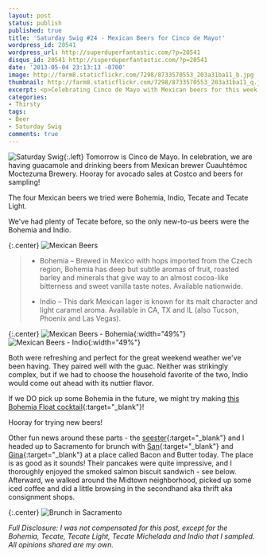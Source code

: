 ```yaml
---
layout: post
status: publish
published: true
title: 'Saturday Swig #24 - Mexican Beers for Cinco de Mayo!'
wordpress_id: 20541
wordpress_url: http://superduperfantastic.com/?p=20541
disqus_id: 20541 http://superduperfantastic.com/?p=20541
date: '2013-05-04 23:13:13 -0700'
image: http://farm8.staticflickr.com/7298/8733570553_203a31ba11_b.jpg
thumbnail: http://farm8.staticflickr.com/7298/8733570553_203a31ba11_q.jpg
excerpt: <p>Celebrating Cinco de Mayo with Mexican beers for this week's Saturday Swig. Sampling includes Bohemia, Indio, Tecate and Tecate Light.</p>
categories:
- Thirsty
tags:
- Beer
- Saturday Swig
comments: true
---
```

![Saturday Swig](http://farm8.staticflickr.com/7240/7322171030_0166725d1c_o.png){:.left} Tomorrow is Cinco de Mayo. In celebration, we are having guacamole and drinking beers from Mexican brewer Cuauhtémoc Moctezuma Brewery. Hooray for avocado sales at Costco and beers for sampling! 

The four Mexican beers we tried were Bohemia, Indio, Tecate and Tecate Light. 

We've had plenty of Tecate before, so the only new-to-us beers were the Bohemia and Indio.

{:.center}
![Mexican Beers](http://farm8.staticflickr.com/7298/8733570553_203a31ba11_b.jpg)

> * Bohemia – Brewed in Mexico with hops imported from the Czech region, Bohemia has deep but subtle aromas of fruit, roasted barley and minerals that give way to an almost cocoa-like bitterness and sweet vanilla taste notes. Available nationwide.
> 
> * Indio – This dark Mexican lager is known for its malt character and light caramel aroma. Available in CA, TX and IL (also Tucson, Phoenix and Las Vegas).

{:.center}
![Mexican Beers - Bohemia](http://farm8.staticflickr.com/7305/8734689648_6b3d9f9199.jpg){:width="49%"} ![Mexican Beers - Indio](http://farm8.staticflickr.com/7306/8734688752_6680f3ea07.jpg){:width="49%"}

Both were refreshing and perfect for the great weekend weather we've been having. They paired well with the guac. Neither was strikingly complex, but if we had to choose the household favorite of the two, Indio would come out ahead with its nuttier flavor.

If we DO pick up some Bohemia in the future, we might try making [this Bohemia Float cocktail](http://www.fronterafiesta.com/cook/drinks/447-bohemia-qfloatq-cocktails.html "Bohemia Float"){:target="_blank"}!

Hooray for trying new beers!

Other fun news around these parts - the [seester](http://donnasaur.us "Donnasaur"){:target="_blank"} and I headed up to Sacramento for brunch with [San](http://theinbetweenismine.com/ "The In Between is Mine"){:target="_blank"} and [Gina](http://ginamarierose.com "Gina Marie Rose"){:target="_blank"} at a place called Bacon and Butter today. The place is as good as it sounds! Their pancakes were quite impressive, and I thoroughly enjoyed the smoked salmon biscuit sandwich - see below. Afterward, we walked around the Midtown neighborhood, picked up some iced coffee and did a little browsing in the secondhand aka thrift aka consignment shops.

{:.center}
![Brunch in Sacramento](http://farm8.staticflickr.com/7322/8733595311_41bab9e6ae_b.jpg)

_Full Disclosure: I was not compensated for this post, except for the Bohemia, Tecate, Tecate Light, Tecate Michelada and Indio that I sampled. All opinions shared are my own._